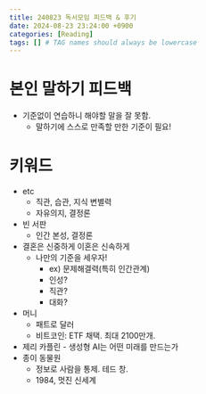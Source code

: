 ```yaml
---
title: 240823 독서모임 피드백 & 후기
date: 2024-08-23 23:24:00 +0900
categories: [Reading]
tags: [] # TAG names should always be lowercase
---
```


# 본인 말하기 피드백

- 기준없이 연습하니 해야할 말을 잘 못함.
  - 말하기에 스스로 만족할 만한 기준이 필요!

# 키워드

- etc
  - 직관, 습관, 지식 변별력
  - 자유의지, 결정론
- 빈 서판
  - 인간 본성, 결정론
- 결혼은 신중하게 이혼은 신속하게
  - 나만의 기준을 세우자!
    - ex) 문제해결력(특히 인간관계)
    - 인성?
    - 직관?
    - 대화?
- 머니
  - 패트로 달러
  - 비트코인: ETF 채택. 최대 2100만개.
- 제리 카플린 - 생성형 AI는 어떤 미래를 만드는가
- 종이 동물원
  - 정보로 사람을 통제. 테드 창.
  - 1984, 멋진 신세계
